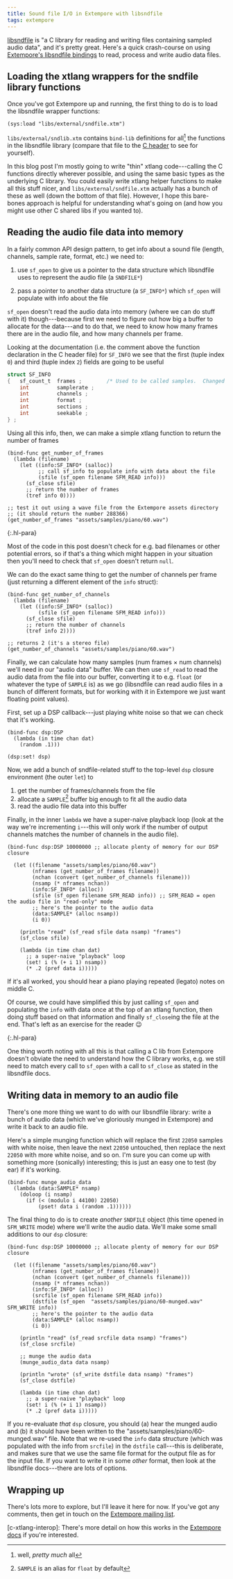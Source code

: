 ```yaml
---
title: Sound file I/O in Extempore with libsndfile
tags: extempore
---
```


[libsndfile](https://github.com/erikd/libsndfile/) is "a C library for reading
and writing files containing sampled audio data", and it's pretty great. Here's
a quick crash-course on using [Extempore's libsndfile
bindings](https://github.com/digego/extempore/blob/master/libs/external/sndfile.xtm)
to read, process and write audio data files.

## Loading the xtlang wrappers for the sndfile library functions

Once you've got Extempore up and running, the first thing to do is to load the
libsndfile wrapper functions:

``` xtlang
(sys:load "libs/external/sndfile.xtm")
```

`libs/external/sndlib.xtm` contains `bind-lib` definitions for all[^pm-all] the
functions in the libsndfile library (compare that file to the [C
header](https://github.com/erikd/libsndfile/blob/master/src/sndfile.h.in) to see
for yourself).

[^pm-all]: well, _pretty much_ all

In this blog post I'm mostly going to write "thin" xtlang code---calling the C
functions directly wherever possible, and using the same basic types as the
underlying C library. You could easily write xtlang helper functions to make all
this stuff nicer, and `libs/external/sndfile.xtm` actually has a bunch of these
as well (down the bottom of that file). However, I hope this bare-bones approach
is helpful for understanding what's going on (and how you might use other C
shared libs if you wanted to).

## Reading the audio file data into memory

In a fairly common API design pattern, to get info about a sound file (length, channels,
sample rate, format, etc.) we need to:

1. use `sf_open` to give us a pointer to the data structure which libsndfile
   uses to represent the audio file (a `SNDFILE*`)

2. pass a pointer to another data structure (a `SF_INFO*`) which `sf_open` will
   populate with info about the file

`sf_open` doesn't read the audio data into memory (where we can do stuff with
it) though---because first we need to figure out how big a buffer to allocate
for the data---and to do that, we need to know how many frames there are in the
audio file, and how many channels per frame.

Looking at the documentation (i.e. the comment above the function declaration in
the C header file) for `SF_INFO` we see that the first (tuple index `0`) and third
(tuple index `2`) fields are going to be useful

``` c
struct SF_INFO
{   sf_count_t  frames ;        /* Used to be called samples.  Changed to avoid confusion. */
    int         samplerate ;
    int         channels ;
    int         format ;
    int         sections ;
    int         seekable ;
} ;
```

Using all this info, then, we can make a simple xtlang function to return the
number of frames

``` xtlang
(bind-func get_number_of_frames
  (lambda (filename)
    (let ((info:SF_INFO* (salloc))
          ;; call sf_info to populate info with data about the file
          (sfile (sf_open filename SFM_READ info)))
      (sf_close sfile)
      ;; return the number of frames
      (tref info 0))))

;; test it out using a wave file from the Extempore assets directory
;; (it should return the number 288366)
(get_number_of_frames "assets/samples/piano/60.wav")
```

{:.hl-para}

Most of the code in this post doesn't check for e.g. bad filenames or other
potential errors, so if that's a thing which might happen in your situation then
you'll need to check that `sf_open` doesn't return `null`.

We can do the exact same thing to get the number of channels per frame (just
returning a different element of the `info` struct):

``` xtlang
(bind-func get_number_of_channels
  (lambda (filename)
    (let ((info:SF_INFO* (salloc))
          (sfile (sf_open filename SFM_READ info)))
      (sf_close sfile)
      ;; return the number of channels
      (tref info 2))))

;; returns 2 (it's a stereo file)
(get_number_of_channels "assets/samples/piano/60.wav")
```

Finally, we can calculate how many samples (num frames × num channels) we'll
need in our "audio data" buffer. We can then use `sf_read` to read the audio
data from the file into our buffer, converting it to e.g. `float` (or whatever
the type of `SAMPLE` is) as we go (libsndfile can read audio files in a bunch of
different formats, but for working with it in Extempore we just want floating
point values).

First, set up a DSP callback---just playing white noise so that we can check
that it's working.

``` xtlang
(bind-func dsp:DSP
  (lambda (in time chan dat)
    (random .1)))

(dsp:set! dsp)
```

Now, we add a bunch of sndfile-related stuff to the top-level `dsp` closure
environment (the outer `let`) to

1. get the number of frames/channels from the file
2. allocate a `SAMPLE`[^sample] buffer big enough to fit all the audio data
3. read the audio file data into this buffer

Finally, in the inner `lambda` we have a super-naive playback loop (look at the
way we're incrementing `i`---this will only work if the number of output
channels matches the number of channels in the audio file).

[^sample]: `SAMPLE` is an alias for `float` by default

``` xtlang
(bind-func dsp:DSP 10000000 ;; allocate plenty of memory for our DSP closure

  (let ((filename "assets/samples/piano/60.wav")
        (nframes (get_number_of_frames filename))
        (nchan (convert (get_number_of_channels filename)))
        (nsamp (* nframes nchan))
        (info:SF_INFO* (alloc))
        (sfile (sf_open filename SFM_READ info)) ;; SFM_READ = open the audio file in "read-only" mode
        ;; here's the pointer to the audio data
        (data:SAMPLE* (alloc nsamp))
        (i 0))

    (println "read" (sf_read sfile data nsamp) "frames")
    (sf_close sfile)

    (lambda (in time chan dat)
      ;; a super-naive "playback" loop
      (set! i (% (+ i 1) nsamp))
      (* .2 (pref data i)))))
```

If it's all worked, you should hear a piano playing repeated (legato) notes on
middle C.

Of course, we could have simplified this by just calling `sf_open` and
populating the `info` with data once at the top of an xtlang function, then
doing stuff based on that information and finally `sf_close`ing the file at the
end. That's left as an exercise for the reader 😉

{:.hl-para}

One thing worth noting with all this is that calling a C lib from Extempore
doesn't obviate the need to understand how the C library works, e.g. we still
need to match every call to `sf_open` with a call to `sf_close` as stated in the
libsndfile docs.

## Writing data in memory to an audio file

There's one more thing we want to do with our libsndfile library: write a bunch
of audio data (which we've gloriously munged in Extempore) and write it back to
an audio file.

Here's a simple munging function which will replace the first `22050` samples
with white noise, then leave the next `22050` untouched, then replace the next
`22050` with more white noise, and so on. I'm sure you can come up with
something more (sonically) interesting; this is just an easy one to test (by
ear) if it's working.

``` xtlang
(bind-func munge_audio_data
  (lambda (data:SAMPLE* nsamp)
    (doloop (i nsamp)
      (if (< (modulo i 44100) 22050)
          (pset! data i (random .1))))))
```

The final thing to do is to create _another_ `SNDFILE` object (this time opened
in `SFM_WRITE` mode) where we'll write the audio data. We'll make some small
additions to our `dsp` closure:

``` xtlang
(bind-func dsp:DSP 10000000 ;; allocate plenty of memory for our DSP closure

  (let ((filename "assets/samples/piano/60.wav")
        (nframes (get_number_of_frames filename))
        (nchan (convert (get_number_of_channels filename)))
        (nsamp (* nframes nchan))
        (info:SF_INFO* (alloc))
        (srcfile (sf_open filename SFM_READ info))
        (dstfile (sf_open  "assets/samples/piano/60-munged.wav" SFM_WRITE info))
        ;; here's the pointer to the audio data
        (data:SAMPLE* (alloc nsamp))
        (i 0))

    (println "read" (sf_read srcfile data nsamp) "frames")
    (sf_close srcfile)

    ;; munge the audio data
    (munge_audio_data data nsamp)

    (println "wrote" (sf_write dstfile data nsamp) "frames")
    (sf_close dstfile)

    (lambda (in time chan dat)
      ;; a super-naive "playback" loop
      (set! i (% (+ i 1) nsamp))
      (* .2 (pref data i)))))
```

If you re-evaluate _that_ `dsp` closure, you should (a) hear the munged audio
and (b) it should have been written to the "assets/samples/piano/60-munged.wav"
file. Note that we re-used the `info` data structure (which was populated with
the info from `srcfile`) in the `dstfile` call---this is deliberate, and makes
sure that we use the same file format for the output file as for the input file.
If you want to write it in some _other_ format, then look at the libsndfile
docs---there are lots of options.

## Wrapping up

There's lots more to explore, but I'll leave it here for now. If you've got any
comments, then get in touch on the [Extempore mailing
list](mailto:extemporelang@googlegroups.com).

[c-xtlang-interop]:
    There's more detail on how this works in the
    [Extempore
    docs](https://extemporelang.github.io/docs/reference/c-xtlang-interop/)
    if you're interested.
